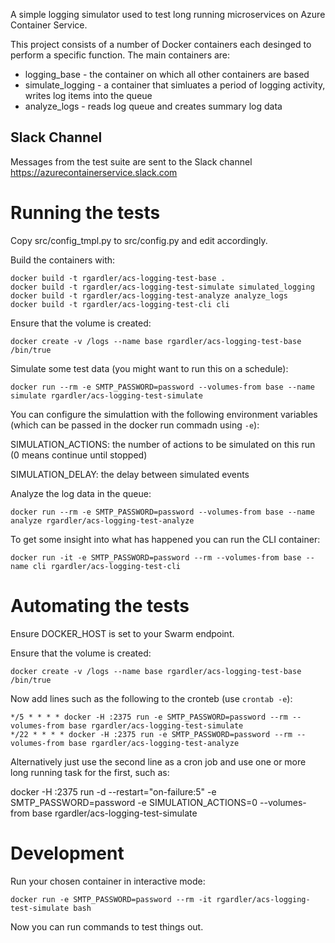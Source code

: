 A simple logging simulator used to test long running microservices on Azure Container Service.

This project consists of a number of Docker containers each desinged to perform a specific function. The main containers are:

  * logging_base - the container on which all other containers are based
  * simulate_logging - a container that simluates a period of logging activity, writes log items into the queue
  * analyze_logs - reads log queue and creates summary log data

## Slack Channel

Messages from the test suite are sent to the Slack channel https://azurecontainerservice.slack.com

# Running the tests

Copy src/config_tmpl.py to src/config.py and edit accordingly. 

Build the containers with:

```
docker build -t rgardler/acs-logging-test-base .
docker build -t rgardler/acs-logging-test-simulate simulated_logging
docker build -t rgardler/acs-logging-test-analyze analyze_logs
docker build -t rgardler/acs-logging-test-cli cli
```

Ensure that the volume is created:

```
docker create -v /logs --name base rgardler/acs-logging-test-base /bin/true
```

Simulate some test data (you might want to run this on a schedule):

```
docker run --rm -e SMTP_PASSWORD=password --volumes-from base --name simulate rgardler/acs-logging-test-simulate
```

You can configure the simulattion with the following environment variables (which can be passed in the docker run commadn using `-e`):

SIMULATION_ACTIONS: the number of actions to be simulated on this run (0 means continue until stopped)

SIMULATION_DELAY: the delay between simulated events


Analyze the log data in the queue:

```
docker run --rm -e SMTP_PASSWORD=password --volumes-from base --name analyze rgardler/acs-logging-test-analyze
```

To get some insight into what has happened you can run the CLI container:

```
docker run -it -e SMTP_PASSWORD=password --rm --volumes-from base --name cli rgardler/acs-logging-test-cli
```

# Automating the tests

Ensure DOCKER_HOST is set to your Swarm endpoint.

Ensure that the volume is created:

```
docker create -v /logs --name base rgardler/acs-logging-test-base /bin/true
```

Now add lines such as the following to the cronteb (use `crontab -e`):

```
*/5 * * * * docker -H :2375 run -e SMTP_PASSWORD=password --rm --volumes-from base rgardler/acs-logging-test-simulate
*/22 * * * * docker -H :2375 run -e SMTP_PASSWORD=password --rm --volumes-from base rgardler/acs-logging-test-analyze
```

Alternatively just use the second line as a cron job and use one or more long running task for the first, such as:

docker -H :2375 run -d --restart="on-failure:5" -e SMTP_PASSWORD=password -e SIMULATION_ACTIONS=0 --volumes-from base rgardler/acs-logging-test-simulate

# Development

Run your chosen container in interactive mode:

```
docker run -e SMTP_PASSWORD=password --rm -it rgardler/acs-logging-test-simulate bash
```

Now you can run commands to test things out.
